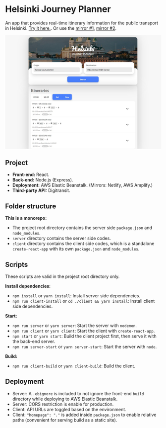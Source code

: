 # Helsinki Journey Planner

An app that provides real-time itinerary information for the public transport in Helsinki. [Try it here.](https://helsinki-journey-planner.com). Or use the [mirror #1](https://helsinki-journey-planner.netlify.app/), [mirror #2](https://master.d1hb32a5utog8e.amplifyapp.com/).

![Home Page](https://github.com/zw627/helsinki-journey-planner/blob/master/README.jpg)

## Project

- **Front-end:** React.
- **Back-end:** Node.js (Express).
- **Deployment:** AWS Elastic Beanstalk. (Mirrors: Netlify, AWS Amplify.)
- **Third-party API:** Digitransit.

## Folder structure

**This is a monorepo:**

- The project root directory contains the server side `package.json` and `node_modules`.
- `server` directory contains the server side codes.
- `client` directory contains the client side codes, which is a standalone `create-react-app` with its own `package.json` and `node_modules`.

## Scripts

These scripts are valid in the project root directory only.

**Install dependencies:**

- `npm install` or `yarn install`: Install server side dependencies.
- `npm run client-install` or `cd ./client && yarn install`: Install client side dependencies.

**Start:**

- `npm run server` or `yarn server`: Start the server with `nodemon`.
- `npm run client` or `yarn client`: Start the client with `create-react-app`.
- `npm start` or `yarn start`: Build the client project first, then serve it with the back-end server.
- `npm run server-start` or `yarn server-start`: Start the server with `node`.

**Build:**

- `npm run client-build` or `yarn client-build`: Build the client.

## Deployment

- Server: A `.ebignore` is included to not ignore the front-end `build` directory while deploying to AWS Elastic Beanstalk.
- Server: CORS restriction is enable for production.
- Client: API URLs are toggled based on the environment.
- Client: `"homepage": "."` is added inside `package.json` to enable relative paths (convenient for serving build as a static site).
 
